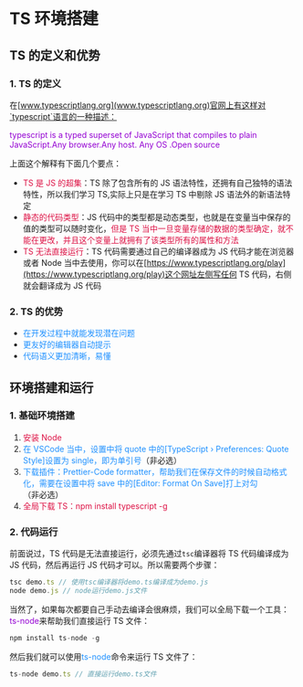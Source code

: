 # TS 环境搭建

## TS 的定义和优势

### 1. TS 的定义

在[www.typescriptlang.org](www.typescriptlang.org)官网上有这样对`typescript`语言的一种描述：

<font color=#9400D3>typescript is a typed superset of JavaScript that compiles to plain JavaScript.Any browser.Any host. Any OS .Open source</font>

上面这个解释有下面几个要点：

- <font color=#DD1144>TS 是 JS 的超集</font>：TS 除了包含所有的 JS 语法特性，还拥有自己独特的语法特性，所以我们学习 TS,实际上只是在学习 TS 中剔除 JS 语法外的新语法特定
- <font color=#DD1144>静态的代码类型</font>：JS 代码中的类型都是动态类型，也就是在变量当中保存的值的类型可以随时变化，<font color=#DD1144>但是 TS 当中一旦变量存储的数据的类型确定，就不能在更改，并且这个变量上就拥有了该类型所有的属性和方法</font>
- <font color=#DD1144>TS 无法直接运行</font>：TS 代码需要通过自己的编译器成为 JS 代码才能在浏览器或者 Node 当中去使用，你可以在[https://www.typescriptlang.org/play](https://www.typescriptlang.org/play)这个网址左侧写任何 TS 代码，右侧就会翻译成为 JS 代码

### 2. TS 的优势

- <font color=#1E90FF>在开发过程中就能发现潜在问题</font>
- <font color=#1E90FF>更友好的编辑器自动提示</font>
- <font color=#1E90FF>代码语义更加清晰，易懂</font>

## 环境搭建和运行

### 1. 基础环境搭建

1. <font color=#DD1144>安装 Node</font>
2. <font color=#1E90FF>在 VSCode 当中，设置中将 quote 中的[TypeScript › Preferences: Quote Style]设置为 single，即为单引号</font>（非必选）
3. <font color=#1E90FF>下载插件：Prettier-Code formatter，帮助我们在保存文件的时候自动格式化，需要在设置中将 save 中的[Editor: Format On Save]打上对勾</font>（非必选）
4. <font color=#DD1144>全局下载 TS：npm install typescript -g</font>

### 2. 代码运行

前面说过，TS 代码是无法直接运行，必须先通过`tsc`编译器将 TS 代码编译成为 JS 代码，然后再运行 JS 代码才可以。所以需要两个步骤：

```javascript
tsc demo.ts // 使用tsc编译器将demo.ts编译成为demo.js
node demo.js // node运行demo.js文件
```

当然了，如果每次都要自己手动去编译会很麻烦，我们可以全局下载一个工具：<font color=#9400D3>ts-node</font>来帮助我们直接运行 TS 文件：

```javascript
npm install ts-node -g
```

然后我们就可以使用<font color=#1E90FF>ts-node</font>命令来运行 TS 文件了：

```javascript
ts-node demo.ts // 直接运行demo.ts文件
```
